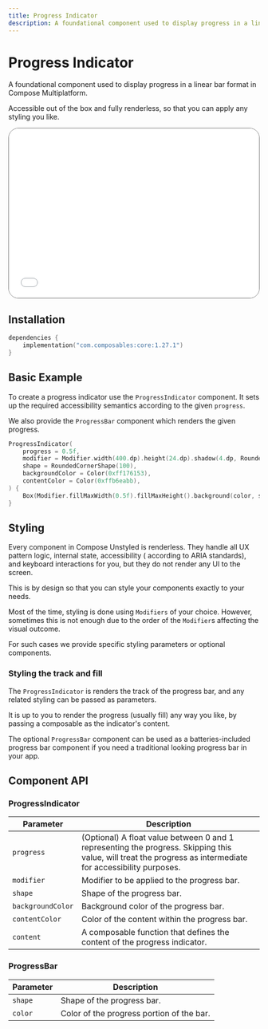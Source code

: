 ```yaml
---
title: Progress Indicator
description: A foundational component used to display progress in a linear bar format in Compose Multiplatform.
---
```


# Progress Indicator

A foundational component used to display progress in a linear bar format in Compose Multiplatform.

Accessible out of the box and fully renderless, so that you can apply any styling you like.

<div style="position: relative; max-width: 800px; height: 340px; border-radius: 20px; overflow: hidden; border: 1px solid #777;">
    <iframe id="demoIframe" style="position: absolute; top: 0; left: 0; width: 100%; height: 100%; border: none;" src="../progressindicator-demo/index.html" title="Demo" allow="accelerometer; autoplay; clipboard-write; encrypted-media; gyroscope; picture-in-picture; web-share" referrerpolicy="strict-origin-when-cross-origin"></iframe>
</div>

## Installation

```kotlin title="build.gradle.kts"
dependencies {
    implementation("com.composables:core:1.27.1")
}
```

## Basic Example

To create a progress indicator use the `ProgressIndicator` component. It sets up the required accessibility semantics according to the given `progress`.

We also provide the `ProgressBar` component which renders the given progress.

```kotlin
ProgressIndicator(
    progress = 0.5f,
    modifier = Modifier.width(400.dp).height(24.dp).shadow(4.dp, RoundedCornerShape(100)),
    shape = RoundedCornerShape(100),
    backgroundColor = Color(0xff176153),
    contentColor = Color(0xffb6eabb),
) {
    Box(Modifier.fillMaxWidth(0.5f).fillMaxHeight().background(color, shape))
}
```

## Styling

Every component in Compose Unstyled is renderless. They handle all UX pattern logic, internal state, accessibility (
according to ARIA standards), and keyboard interactions for you, but they do not render any UI to the screen.

This is by design so that you can style your components exactly to your needs.

Most of the time, styling is done using `Modifiers` of your choice. However, sometimes this is not enough due to the
order of the `Modifier`s affecting the visual outcome.

For such cases we provide specific styling parameters or optional components.

### Styling the track and fill

The `ProgressIndicator` is renders the track of the progress bar, and any related styling can be passed as parameters.

It is up to you to render the progress (usually fill) any way you like, by passing a composable as the indicator's content.

The optional `ProgressBar` component can be used as a batteries-included progress bar component if you need a traditional looking progress bar in your app.

## Component API

### ProgressIndicator

| Parameter         | Description                                                     |
|-------------------|-----------------------------------------------------------------|
| `progress`        | (Optional) A float value between 0 and 1 representing the progress. Skipping this value, will treat the progress as intermediate for accessibility purposes.       |
| `modifier`        | Modifier to be applied to the progress bar.                     |
| `shape`           | Shape of the progress bar.                                      |
| `backgroundColor` | Background color of the progress bar.                           |
| `contentColor`    | Color of the content within the progress bar.                   |
| `content`         | A composable function that defines the content of the progress indicator. |

### ProgressBar

| Parameter | Description                                                     |
|-----------|-----------------------------------------------------------------|
| `shape`   | Shape of the progress bar.                                      |
| `color`   | Color of the progress portion of the bar.                       |

<style>
.keyboard-key {
  background-color: #EEEEEE;
  color: black;
  text-align: center;
  border-radius: 4px;
}
</style>
